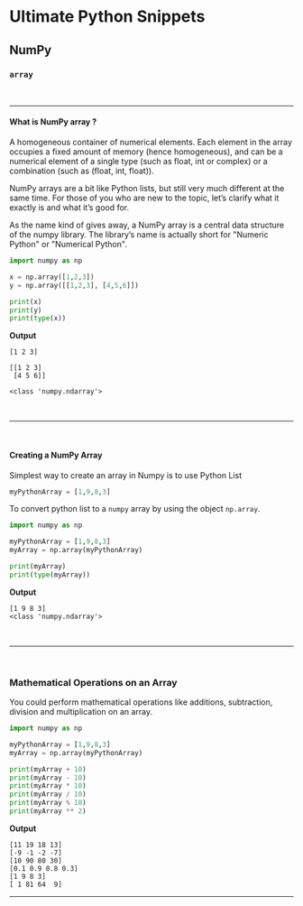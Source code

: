 # Ultimate Python Snippets
## NumPy
### `array`


<br>

-----


#### What is NumPy array ?

A homogeneous container of numerical elements. Each element in the array occupies a fixed amount of memory (hence homogeneous), and can be a numerical element of a single type (such as float, int or complex) or a combination (such as (float, int, float)).

NumPy arrays are a bit like Python lists, but still very much different at the same time. For those of you who are new to the topic, let’s clarify what it exactly is and what it’s good for.

As the name kind of gives away, a NumPy array is a central data structure of the numpy library. The library’s name is actually short for "Numeric Python" or "Numerical Python".


```python
import numpy as np

x = np.array([1,2,3])
y = np.array([[1,2,3], [4,5,6]])

print(x)
print(y)
print(type(x))

```

**Output**

```
[1 2 3]

[[1 2 3]
 [4 5 6]]

<class 'numpy.ndarray'>
```

<br>

--------

<br>


#### Creating a NumPy Array

Simplest way to create an array in Numpy is to use Python List


```python
myPythonArray = [1,9,8,3]
```


To convert python list to a `numpy` array by using the object `np.array`.

```python
import numpy as np

myPythonArray = [1,9,8,3]
myArray = np.array(myPythonArray)

print(myArray)
print(type(myArray))
```

**Output**

```
[1 9 8 3]
<class 'numpy.ndarray'>
```

<br>

--------

<br>

### Mathematical Operations on an Array

You could perform mathematical operations like additions, subtraction, division and multiplication on an array.


```python
import numpy as np

myPythonArray = [1,9,8,3]
myArray = np.array(myPythonArray)

print(myArray + 10)
print(myArray - 10)
print(myArray * 10)
print(myArray / 10)
print(myArray % 10)
print(myArray ** 2)
```

**Output**

```
[11 19 18 13]
[-9 -1 -2 -7]
[10 90 80 30]
[0.1 0.9 0.8 0.3]
[1 9 8 3]
[ 1 81 64  9]
```


---
